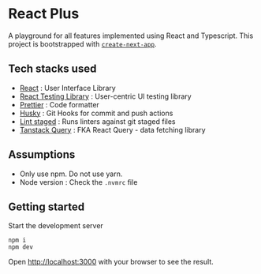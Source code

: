 # React Plus

A playground for all features implemented using React and Typescript. This project is bootstrapped with [`create-next-app`](https://github.com/vercel/next.js/tree/canary/packages/create-next-app).

## Tech stacks used

- [React](https://react.dev/) : User Interface Library
- [React Testing Library](https://testing-library.com/) : User-centric UI testing library
- [Prettier](https://prettier.io/) : Code formatter
- [Husky](https://typicode.github.io/husky/#/) : Git Hooks for commit and push actions
- [Lint staged](https://github.com/okonet/lint-staged) : Runs linters against git staged files
- [Tanstack Query](https://tanstack.com/query/latest/docs/framework/react/overview) : FKA React Query - data fetching library

## Assumptions

- Only use npm. Do not use yarn.
- Node version : Check the `.nvmrc` file

## Getting started

Start the development server

```
npm i
npm dev
```

Open [http://localhost:3000](http://localhost:3000) with your browser to see the result.
